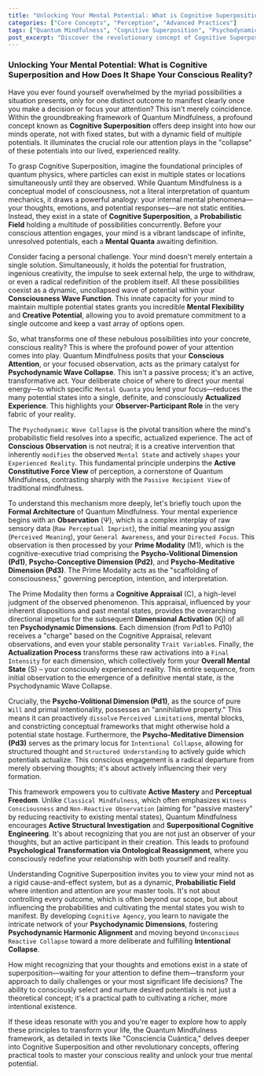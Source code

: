 ```yaml
---
title: "Unlocking Your Mental Potential: What is Cognitive Superposition and How Does It Shape Your Conscious Reality?"
categories: ["Core Concepts", "Perception", "Advanced Practices"]
tags: ["Quantum Mindfulness", "Cognitive Superposition", "Psychodynamic Collapse", "Conscious Attention", "Perception", "Mental States", "Personal Growth", "Reality Construction", "Psychodynamic Dimensions"]
post_excerpt: "Discover the revolutionary concept of Cognitive Superposition in Quantum Mindfulness, where your thoughts and emotions exist as a field of infinite possibilities until your conscious attention collapses them into experienced reality. Learn how to actively participate in shaping your inner world and manifest desired mental states through intentional observation and engagement with your psychodynamic dimensions."
---
```

### Unlocking Your Mental Potential: What is Cognitive Superposition and How Does It Shape Your Conscious Reality?

Have you ever found yourself overwhelmed by the myriad possibilities a situation presents, only for one distinct outcome to manifest clearly once you make a decision or focus your attention? This isn't merely coincidence. Within the groundbreaking framework of Quantum Mindfulness, a profound concept known as **Cognitive Superposition** offers deep insight into how our minds operate, not with fixed states, but with a dynamic field of multiple potentials. It illuminates the crucial role our attention plays in the "collapse" of these potentials into our lived, experienced reality.

To grasp Cognitive Superposition, imagine the foundational principles of quantum physics, where particles can exist in multiple states or locations simultaneously until they are observed. While Quantum Mindfulness is a conceptual model of consciousness, not a literal interpretation of quantum mechanics, it draws a powerful analogy: your internal mental phenomena—your thoughts, emotions, and potential responses—are not static entities. Instead, they exist in a state of **Cognitive Superposition**, a **Probabilistic Field** holding a multitude of possibilities concurrently. Before your conscious attention engages, your mind is a vibrant landscape of infinite, unresolved potentials, each a **Mental Quanta** awaiting definition.

Consider facing a personal challenge. Your mind doesn't merely entertain a single solution. Simultaneously, it holds the potential for frustration, ingenious creativity, the impulse to seek external help, the urge to withdraw, or even a radical redefinition of the problem itself. All these possibilities coexist as a dynamic, uncollapsed wave of potential within your **Consciousness Wave Function**. This innate capacity for your mind to maintain multiple potential states grants you incredible **Mental Flexibility** and **Creative Potential**, allowing you to avoid premature commitment to a single outcome and keep a vast array of options open.

So, what transforms one of these nebulous possibilities into your concrete, conscious reality? This is where the profound power of your attention comes into play. Quantum Mindfulness posits that your **Conscious Attention**, or your focused observation, acts as the primary catalyst for **Psychodynamic Wave Collapse**. This isn't a passive process; it's an active, transformative act. Your deliberate choice of where to direct your mental energy—to which specific `Mental Quanta` you lend your focus—reduces the many potential states into a single, definite, and consciously **Actualized Experience**. This highlights your **Observer-Participant Role** in the very fabric of your reality.

The `Psychodynamic Wave Collapse` is the pivotal transition where the mind's probabilistic field resolves into a specific, actualized experience. The act of **Conscious Observation** is not neutral; it is a creative intervention that inherently `modifies` the observed `Mental State` and actively `shapes` your `Experienced Reality`. This fundamental principle underpins the **Active Constitutive Force View** of perception, a cornerstone of Quantum Mindfulness, contrasting sharply with the `Passive Recipient View` of traditional mindfulness.

To understand this mechanism more deeply, let's briefly touch upon the **Formal Architecture** of Quantum Mindfulness. Your mental experience begins with an **Observation** (Ψ), which is a complex interplay of raw sensory data (`Raw Perceptual Imprint`), the initial meaning you assign (`Perceived Meaning`), your `General Awareness`, and your `Directed Focus`. This observation is then processed by your **Prime Modality** (M1), which is the cognitive-executive triad comprising the **Psycho-Volitional Dimension (Pd1)**, **Psycho-Conceptive Dimension (Pd2)**, and **Psycho-Meditative Dimension (Pd3)**. The Prime Modality acts as the "scaffolding of consciousness," governing perception, intention, and interpretation.

The Prime Modality then forms a **Cognitive Appraisal** (C), a high-level judgment of the observed phenomenon. This appraisal, influenced by your inherent dispositions and past mental states, provides the overarching directional impetus for the subsequent **Dimensional Activation** (Kj) of all ten **Psychodynamic Dimensions**. Each dimension (from Pd1 to Pd10) receives a "charge" based on the Cognitive Appraisal, relevant observations, and even your stable personality `Trait Variable`s. Finally, the **Actualization Process** transforms these raw activations into a `Final Intensity` for each dimension, which collectively form your **Overall Mental State** (S) – your consciously experienced reality. This entire sequence, from initial observation to the emergence of a definitive mental state, *is* the Psychodynamic Wave Collapse.

Crucially, the **Psycho-Volitional Dimension (Pd1)**, as the source of pure `Will` and primal intentionality, possesses an "annihilative property." This means it can proactively `dissolve` `Perceived Limitation`s, mental blocks, and constricting conceptual frameworks that might otherwise hold a potential state hostage. Furthermore, the **Psycho-Meditative Dimension (Pd3)** serves as the primary locus for `Intentional Collapse`, allowing for structured thought and `Structured Understanding` to actively guide which potentials actualize. This conscious engagement is a radical departure from merely observing thoughts; it's about actively influencing their very formation.

This framework empowers you to cultivate **Active Mastery** and **Perceptual Freedom**. Unlike `Classical Mindfulness`, which often emphasizes `Witness Consciousness` and `Non-Reactive Observation` (aiming for "passive mastery" by reducing reactivity to existing mental states), Quantum Mindfulness encourages **Active Structural Investigation** and **Superpositional Cognitive Engineering**. It's about recognizing that you are not just an observer of your thoughts, but an active participant in their creation. This leads to profound **Psychological Transformation via Ontological Reassignment**, where you consciously redefine your relationship with both yourself and reality.

Understanding Cognitive Superposition invites you to view your mind not as a rigid cause-and-effect system, but as a dynamic, **Probabilistic Field** where intention and attention are your master tools. It's not about controlling every outcome, which is often beyond our scope, but about influencing the probabilities and cultivating the mental states you wish to manifest. By developing `Cognitive Agency`, you learn to navigate the intricate network of your **Psychodynamic Dimensions**, fostering **Psychodynamic Harmonic Alignment** and moving beyond `Unconscious Reactive Collapse` toward a more deliberate and fulfilling **Intentional Collapse**.

How might recognizing that your thoughts and emotions exist in a state of superposition—waiting for your attention to define them—transform your approach to daily challenges or your most significant life decisions? The ability to consciously select and nurture desired potentials is not just a theoretical concept; it's a practical path to cultivating a richer, more intentional existence.

If these ideas resonate with you and you're eager to explore how to apply these principles to transform your life, the Quantum Mindfulness framework, as detailed in texts like "Consciencia Cuántica," delves deeper into Cognitive Superposition and other revolutionary concepts, offering practical tools to master your conscious reality and unlock your true mental potential.